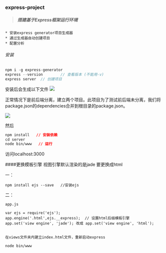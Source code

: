 ### express-project

> ##### 搭建基于Express框架运行环境


    * 安装express generator项目生成器
    * 通过生成器自动创建项目
    * 配置分析

###### 安装

```javascript
npm i -g express-generator
express --version        // 查看版本 (不能用-v)
express server  // 创建项目

```

安装后会生成以下文件
![](https://upload-images.jianshu.io/upload_images/9249356-1ec3a4d385354cd1.png?imageMogr2/auto-orient/strip%7CimageView2/2/w/1240)

正常情况下是前后端分离，建立两个项目。此项目为了测试前后端未分离，我们将package.json的dependencies合并到根目录的package.json。

![](https://upload-images.jianshu.io/upload_images/9249356-d383a810e7ec5b13.png?imageMogr2/auto-orient/strip%7CimageView2/2/w/1240)

然后
```css
npm install   // 安装依赖
cd server
node bin/www   // 运行

```
访问localhost:3000

####更换模板引擎
视图引擎默认渲染的是jade
要更换成html

一： 
```
npm install ejs --save   //安装ejs  

```
二：
```
app.js

var ejs = require('ejs');
app.engine('.html',ejs.__express);  // 设置html后缀模板引擎
app.set('view engine', 'jade'); 改成 app.set('view engine', 'html');


在views文件夹内建立index.html文件，重新启动express

node bin/www

```